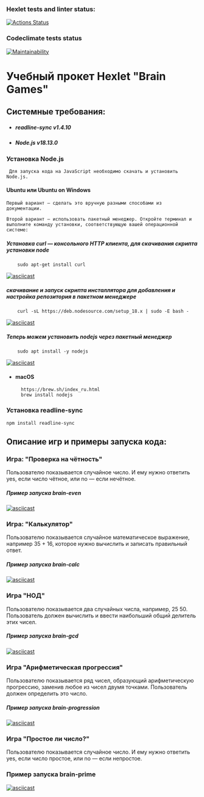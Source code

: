 ### Hexlet tests and linter status:
[![Actions Status](https://github.com/WseWild/frontend-project-44/workflows/hexlet-check/badge.svg)](https://github.com/WseWild/frontend-project-44/actions)

### Codeclimate tests status
[![Maintainability](https://api.codeclimate.com/v1/badges/2cc60bb925a741978bc8/maintainability)](https://codeclimate.com/github/WseWild/frontend-project-44/maintainability)

# Учебный прокет Hexlet  "Brain Games"

## Системные требования:
* ##### readline-sync v1.4.10
* ##### Node.js v18.13.0
### Установка Node.js
     Для запуска кода на JavaScript необходимо скачать и установить Node.js.
#### Ubuntu или Ubuntu on Windows
    Первый вариант — сделать это вручную разными способами из документации.
    
    Второй вариант — использовать пакетный менеджер. Откройте терминал и выполните команду установки, соответствующую вашей операционной системе:
##### Установка curl — консольного HTTP клиента, для скачивания скрипта установки node
        sudo apt-get install curl
[![asciicast](https://asciinema.org/a/pvIrZ9ujLhiDudkQNvoz3mWYH.svg)](https://asciinema.org/a/pvIrZ9ujLhiDudkQNvoz3mWYH)
##### скачивание и запуск скрипта инсталлятора для добавления и настройка репозитория в пакетном менеджере
        curl -sL https://deb.nodesource.com/setup_18.x | sudo -E bash -
[![asciicast](https://asciinema.org/a/4O14f6aKrKbqzf15MqKtgwhdA.svg)](https://asciinema.org/a/4O14f6aKrKbqzf15MqKtgwhdA)
##### Теперь можем установить nodejs через пакетный менеджер
        sudo apt install -y nodejs
[![asciicast](https://asciinema.org/a/PKRLdpBRiC4WMOVPv5qmfCOuJ.svg)](https://asciinema.org/a/PKRLdpBRiC4WMOVPv5qmfCOuJ)
* ####  macOS
        https://brew.sh/index_ru.html
        brew install nodejs

### Установка readline-sync
    npm install readline-sync

## Описание игр и примеры запуска кода:
### Игра: "Проверка на чётность"
 Пользователю показывается случайное число. И ему нужно ответить yes, если число чётное, или no — если нечётное.
##### Пример запуска brain-even 
[![asciicast](https://asciinema.org/a/C1uQXaMwkwzpsPXqwIsU2uYPi.svg)](https://asciinema.org/a/C1uQXaMwkwzpsPXqwIsU2uYPi)

### Игра: "Калькулятор"
 Пользователю показывается случайное математическое выражение, например 35 + 16, которое нужно вычислить и записать правильный ответ.
##### Пример запуска brain-calc
[![asciicast](https://asciinema.org/a/jGMyAbcnBZvIBpaBaBW4loo3R.svg)](https://asciinema.org/a/jGMyAbcnBZvIBpaBaBW4loo3R)

### Игра "НОД"
Пользователю показывается два случайных числа, например, 25 50. Пользователь должен вычислить и ввести наибольший общий делитель этих чисел.
##### Пример запуска brain-gcd
[![asciicast](https://asciinema.org/a/CZECvKyLVjwCg3VbyazX7bTp7.svg)](https://asciinema.org/a/CZECvKyLVjwCg3VbyazX7bTp7)

### Игра "Арифметическая прогрессия"
Пользователю показывается ряд чисел, образующий арифметическую прогрессию, заменив любое из чисел двумя точками. Пользователь должен определить это число.
#####  Пример запуска brain-progression
[![asciicast](https://asciinema.org/a/3yoepxQPoMaAnMhR2krVDulGN.svg)](https://asciinema.org/a/3yoepxQPoMaAnMhR2krVDulGN)

### Игра "Простое ли число?"
Пользователю показывается случайное число.  И ему нужно ответить yes, если число простое, или no — если непростое.
###  Пример запуска brain-prime
[![asciicast](https://asciinema.org/a/ahbOCNWBBvbyP0FotQAlAZ9YU.svg)](https://asciinema.org/a/ahbOCNWBBvbyP0FotQAlAZ9YU)